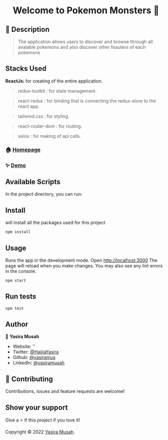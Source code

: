 <h1 align="center">Welcome to Pokemon Monsters 👋</h1>

## 📝 Description

> The application allows users to discover and browse through all avalable pokemons and also discover other feauters of each pokemons

## Stacks Used

<p> <strong> ReactJs: </strong> for creating of the entire application.<p>

> redux-toolkit : for state management.

> react-redux : for binding that is connecting the redux-store to the react app.

> tailwind.css : for styling.

> react-router-dom : for routing.

> axios : for making of api calls.

<!-- ### 🏠 [Homepage](https://github.com/yasiramus/pokemon.git) -->
### 🏠 [Homepage](App)

### ✨ [Demo](http://pokemon-eta-black.vercel.app/)

## Available Scripts
<p>In the project directory, you can run:</p>

## Install

<p>will install all the packages used for this project</p>

```sh
npm install
```

## Usage

<p>Runs the app in the development mode. Open <a href="http://localhost:3000" target="_blank">http://localhost:3000</a> 
  The page will reload when you make changes. You may also see any lint errors in the console.
</p>

```sh
npm start
```

## Run tests

```sh
npm test
```

## Author

👤 **Yasira Musah**

* Website: ''
* Twitter: [@HajjiaYasira](https://twitter.com/HajjiaYasira)
* Github: [@yasiramus](https://github.com/yasiramus)
* LinkedIn: [@yasiramusah](https://linkedin.com/in/yasiramusah)

## 🤝 Contributing

Contributions, issues and feature requests are welcome!

## Show your support

Give a ⭐️ if this project if you love  it!

Copyright © 2022 [Yasira Musah](https://github.com/yasiramus).